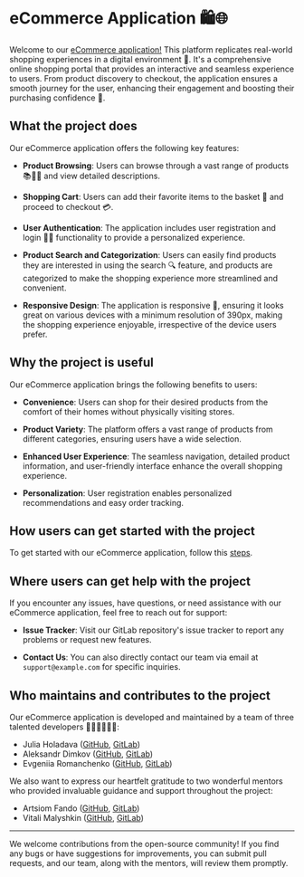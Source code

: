 # eCommerce Application 🛍️🌐

Welcome to our [eCommerce application!]() This platform replicates real-world shopping experiences in a digital environment 🏪. It's a comprehensive online shopping portal that provides an interactive and seamless experience to users. From product discovery to checkout, the application ensures a smooth journey for the user, enhancing their engagement and boosting their purchasing confidence 🚀.

## What the project does

Our eCommerce application offers the following key features:

- **Product Browsing**: Users can browse through a vast range of products 📚👗👟 and view detailed descriptions.

- **Shopping Cart**: Users can add their favorite items to the basket 🛒 and proceed to checkout 💳.

- **User Authentication**: The application includes user registration and login 📝🔐 functionality to provide a personalized experience.

- **Product Search and Categorization**: Users can easily find products they are interested in using the search 🔍 feature, and products are categorized to make the shopping experience more streamlined and convenient.

- **Responsive Design**: The application is responsive 📲, ensuring it looks great on various devices with a minimum resolution of 390px, making the shopping experience enjoyable, irrespective of the device users prefer.

## Why the project is useful

Our eCommerce application brings the following benefits to users:

- **Convenience**: Users can shop for their desired products from the comfort of their homes without physically visiting stores.

- **Product Variety**: The platform offers a vast range of products from different categories, ensuring users have a wide selection.

- **Enhanced User Experience**: The seamless navigation, detailed product information, and user-friendly interface enhance the overall shopping experience.

- **Personalization**: User registration enables personalized recommendations and easy order tracking.

## How users can get started with the project

To get started with our eCommerce application, follow this [steps](https://gitlab.com/DiegoKitty/commerce/-/blob/develop/README.md).

## Where users can get help with the project

If you encounter any issues, have questions, or need assistance with our eCommerce application, feel free to reach out for support:

- **Issue Tracker**: Visit our GitLab repository's issue tracker to report any problems or request new features.

- **Contact Us**: You can also directly contact our team via email at `support@example.com` for specific inquiries.

## Who maintains and contributes to the project

Our eCommerce application is developed and maintained by a team of three talented developers 👨‍💻👩‍💻👩‍💻:


- Julia Holadava ([GitHub](https://github.com/juliaholadava), [GitLab](https://gitlab.com/juliaholadava))
- Aleksandr Dimkov ([GitHub](https://github.com/DiegoKitty), [GitLab](https://gitlab.com/DiegoKitty))
- Evgeniia Romanchenko ([GitHub](https://github.com/evgeniiyar), [GitLab](https://gitlab.com/EvgeniiyaR))


We also want to express our heartfelt gratitude to two wonderful mentors who provided invaluable guidance and support throughout the project:

- Artsiom Fando ([GitHub](https://github.com/artsiomfando), [GitLab](https://gitlab.com/artsiomfando))
- Vitali Malyshkin ([GitHub](https://github.com/malyshkin-vitali), [GitLab](https://gitlab.com/imalvit))

---

We welcome contributions from the open-source community! If you find any bugs or have suggestions for improvements, you can submit pull requests, and our team, along with the mentors, will review them promptly.
